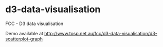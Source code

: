 # d3-data-visualisation
FCC - D3 data visualisation

Demo available at http://www.tosp.net.au/fcc/d3-data-visualisation/d3-scatterplot-graph
